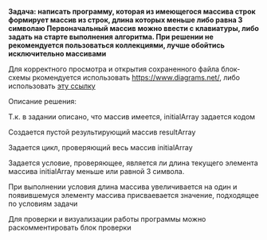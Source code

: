 **Задача: написать программу, которая из имеющегося массива строк формирует массив из строк, длина которых меньше либо равна 3 символаю Первоначальный массив можно ввести с клавиатуры, либо задать на старте выполнения алгоритма. При решении не рекомендуется пользоваться коллекциями, лучше обойтись исключительно массивами**

Для корректного просмотра и открытия сохраненного файла блок-схемы ркомендуется использовать <https://www.diagrams.net/>, либо использовать [эту ссылку](https://viewer.diagrams.net/?tags=%7B%7D&highlight=0000ff&edit=_blank&layers=1&nav=1&title=FVW_schema_V1.1.drawio#R5VrbjqM4EP2aSDsPWYENBB47l%2B7RbkYaKZrry8gJ3sCuE2eN00nm68f4AiaQNNs9HViNFCG7sI2pqnOqymQAJ5vjA0O75B2NMRkAJz4O4HQAgOsBMMh%2FTnxSklHkKcGapbEeVAoW6XeshY6W7tMYZ5WBnFLC011VuKLbLV7xigwxRg%2FVYX9RUn3qDq1xTbBYIVKXfkpjnihpCEal%2FC1O14l5shtE6s4GmcH6TbIExfRgieBsACeMUq5am%2BMEk1x5Ri9q3v2Fu8XGGN7yNhPefmE0IcPg4c%2Fhx3f%2FZnD%2B7et8CLV5Mn4yb4xjoQDdpYwndE23iMxK6ZjR%2FTbG%2BbKO6JVj5pTuhNAVwr8x5ydtTbTnVIgSviH6rtgxO33O5%2F%2Fum%2B4XvZzsTI%2BV3kn36q%2BstZDRPVvp%2FS9Gs9U%2FX9Ef9Hhw0IkiJ%2Fw2HxrXQWyN%2BTV96IG5EqwnaI0%2BYLrBYkNiAMME8fSx6iVIO9u6GFfaQzS0SZrNc23bj4js9ZMGQhHRNL%2BOnYFQZjgybXEdy%2BusblJCBF5y0x2SlOPFDkllHQRkq4a5qOBHzDg%2BXtWIvhtpd9d4N95%2FKMHjGlliASd0Xq7CRoteUOGdVlV%2BVer0pTqDPikvdDrXXoM%2B%2Fuf80Iz7lvzQGT1c2%2FW5bwPpyYoMgOXbrrwqSSjmycbE4hLXXOUANR0EaJM7%2BnaZ7aSKAyIUNF4y0Vrnrd%2FkQM8QkFjg3qx9L7uOBTV7O0p%2BZ7YzMbOAadjU5lntqbXBsJx1%2FtKzykTgVLAOHKOMYie%2BvCodQGufwNLN%2FZsaHkRc3%2BXNmK72G%2Bl4TxHFUuFjvnw95giClswRvRZzgKDROStk23HyUaGWkml%2BOrl4bckl6hW7gLDZggWifoXA0NZ2oF%2BRwWuODAVLF%2Fw5tehRIHJqDfCt%2BOCbwUUAKRj1qQBSDDaRRMYPuSkH1pyIJXSz3Gc3ybZAUCVNvyFZBTdNt6Lec%2BatcBe2xB3sFeyA32PKvFW4a2s6r1emqwe7lVA9rxMXcAjergU%2FdEld0dPMdeNCMfw1eMltWymGvfJut7lUvHOtSml0tdDyq0UdrFWUahFojqDsqs%2BzVptVs4qi%2BppeXqRthsFwtif8jjF0qoOz4mo3B6jX9iQneC2Awl4l7O7rAdRvCdCeVVtuc%2BqgU%2FaZOZsosGmOccoTisl%2FS%2BKt05Y%2BAcf3zk4y%2FK6RAzpBzgsQ8NMdW099T1OZEBk7%2Bmccd36WpCCoZ5VG0H5WDNvlA7LLzwmc5ueUNlUrlhYu3vEFcKyXYjofHMtfz1Diw85REnUbX25V3RRfoZ%2BML36v4kvhY2cZIKyey9vHQ8XXxXqUsU%2F87bMkmRn2K6BAt8OAQifHD05MPpNwtTh8cODHYZaYj0j9yMTalUpnTvzMj2ytoQO7RAq8gJRn1EptK5d0m%2FIUkX4A5qx0cdt%2BSnoGXkS3%2FAOMCt3l34jg7Ac%3D)

Описание решения:


Т.к. в задании описано, что массив имеется, initialArray задается кодом

Создается пустой результирующий массив resultArray

Задается цикл, проверяющий весь массив initialArray

Задается условие, проверяющее, является ли длина текущего элемента массива initialArray меньше или равной 3 символа.

При выполнении условия длина массива увеличивается на один и появившемуся элементу массива присваевается значение, подходящее по условиям задачи

Для проверки и визуализации работы программы можно раскомментировать блок проверки